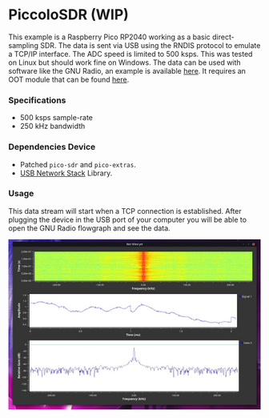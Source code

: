 # PiccoloSDR (WIP)
This example is a Raspberry Pico RP2040 working as a basic direct-sampling SDR. The data is sent via USB using the RNDIS protocol to emulate a TCP/IP interface. The ADC speed is limited to 500 ksps. This was tested on Linux but should work fine on Windows. The data can be used with software like the GNU Radio, an example is available [here](/apps/piccolosdr/piccolosdr.grc). It requires an OOT module that can be found [here](https://github.com/ghostop14/gr-grnet).

### Specifications
- 500 ksps sample-rate
- 250 kHz bandwidth

### Dependencies Device
- Patched `pico-sdr` and `pico-extras`.
- [USB Network Stack](/lib/networking) Library.

### Usage
This data stream will start when a TCP connection is established. After plugging the device in the USB port of your computer you will be able to open the GNU Radio flowgraph and see the data.

![GNU Radio Example With PiccoloSDR](/apps/piccolosdr/media/gnuradio_example.jpg)